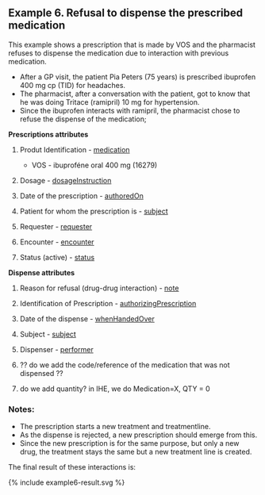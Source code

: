 ## Example 6. Refusal to dispense the prescribed medication

This example shows a prescription that is made by VOS and the pharmacist refuses to dispense the medication due to interaction with previous medication.


* After a GP visit, the patient Pia Peters (75 years) is prescribed ibuprofen 400 mg cp (TID) for headaches.
* The pharmacist, after a conversation with the patient, got to know that he was doing Tritace (ramipril) 10 mg for hypertension.
* Since the ibuprofen interacts with ramipril, the pharmacist chose to refuse the dispense of the medication;

**Prescriptions attributes**
1. Produt Identification - [medication](https://build.fhir.org/medicationrequest-definitions.html#MedicationRequest.medication) 
    * VOS - ibuproféne oral 400 mg (16279)
  
2. Dosage - [dosageInstruction](https://build.fhir.org/medicationrequest-definitions.html#MedicationRequest.dosageInstruction)
   
3. Date of the prescription - [authoredOn](https://build.fhir.org/medicationrequest-definitions.html#MedicationRequest.authoredOn)
   
4. Patient for whom the prescription is - [subject](https://build.fhir.org/medicationrequest-definitions.html#MedicationRequest.subject)
   
5. Requester - [requester](https://build.fhir.org/medicationrequest-definitions.html#MedicationRequest.requester)
   
6. Encounter - [encounter](https://build.fhir.org/medicationrequest-definitions.html#MedicationRequest.encounter)  
   
7. Status (active) - [status](https://build.fhir.org/medicationrequest-definitions.html#MedicationRequest.status)



**Dispense attributes**

1. Reason for refusal (drug-drug interaction) - [note](https://build.fhir.org/ig/hl7-be/hl7-be-fhir-medication/branches/master/StructureDefinition-be-medicationdispense-definitions.html#MedicationDispense.note)
   
2. Identification of Prescription - [authorizingPrescription](https://build.fhir.org/ig/hl7-be/hl7-be-fhir-medication/branches/master/StructureDefinition-be-medicationdispense-definitions.html#MedicationDispense.authorizingPrescription)
   
3. Date of the dispense - [whenHandedOver](https://build.fhir.org/ig/hl7-be/hl7-be-fhir-medication/branches/master/StructureDefinition-be-medicationdispense-definitions.html#MedicationDispense.whenHandedOver) 
   
4. Subject - [subject](https://build.fhir.org/ig/hl7-be/hl7-be-fhir-medication/branches/master/StructureDefinition-be-medicationdispense-definitions.html#MedicationDispense.subject)
   
5. Dispenser - [performer](https://build.fhir.org/ig/hl7-be/hl7-be-fhir-medication/branches/master/StructureDefinition-be-medicationdispense-definitions.html#MedicationDispense.performer)
   
6. ?? do we add the code/reference of the medication that was not dispensed ??
7. do we add quantity? in IHE, we do Medication=X, QTY = 0
   
### Notes:  
* The prescription starts a new treatment and treatmentline. 
* As the dispense is rejected, a new prescription should emerge from this. 
* Since the new prescription is for the same purpose, but only a new drug, the treatment stays the same but a new treatment line is created.

The final result of these interactions is:  
  <div>
{% include example6-result.svg %}
</div>